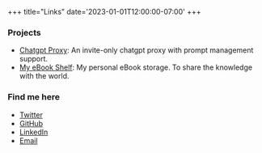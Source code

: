 +++
title="Links"
date='2023-01-01T12:00:00-07:00'
+++

### Projects
- [Chatgpt Proxy](https://chat.yellowday.day): An invite-only chatgpt proxy with prompt management support.
- [My eBook Shelf](https://book.yellowday.day): My personal eBook storage. To share the knowledge with the world.

### Find me here
- [Twitter](https://x.com/Orange41324306)
- [GitHub](https://github.com/gongyisheng)
- [LinkedIn](https://www.linkedin.com/in/yisheng-gong1997/)
- [Email](mailto:yishenggong9437@gmail.com)